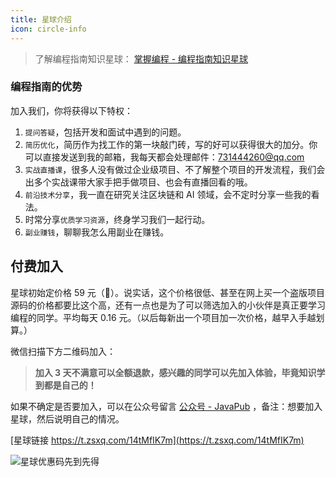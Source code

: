 ```yaml
---
title: 星球介绍
icon: circle-info
---
```


> 了解编程指南知识星球： [掌握编程 - 编程指南知识星球](https://kazjsfecs3y.feishu.cn/wiki/UznjwU6LFi3IUVkjWKWcXhinnwc)



### 编程指南的优势

加入我们，你将获得以下特权：

1. `提问答疑`，包括开发和面试中遇到的问题。
2. `简历优化`，简历作为找工作的第一块敲门砖，写的好可以获得很大的加分。你可以直接发送到我的邮箱，我每天都会处理邮件：731444260@qq.com
3. `实战直播课`，很多人没有做过企业级项目、不了解整个项目的开发流程，我们会出多个实战课带大家手把手做项目、也会有直播回看的哦。
4. `前沿技术分享`，我一直在研究关注区块链和 AI 领域，会不定时分享一些我的看法。
5. 时常分享`优质学习资源`，终身学习我们一起行动。
6. `副业赚钱`，聊聊我怎么用副业在赚钱。





## 付费加入

星球初始定价格 59 元（🎈）。说实话，这个价格很低、甚至在网上买一个盗版项目源码的价格都要比这个高，还有一点也是为了可以筛选加入的小伙伴是真正要学习编程的同学。平均每天 0.16 元。（以后每新出一个项目加一次价格，越早入手越划算。）

微信扫描下方二维码加入：

> **加入 3 天不满意可以全额退款，感兴趣的同学可以先加入体验，毕竟知识学到都是自己的！**


如果不确定是否要加入，可以在公众号留言 [公众号 - JavaPub](https://kazjsfecs3y.feishu.cn/wiki/Giosw53oei2dlQk9zxmcjoj8nad) ，备注：想要加入星球，然后说明自己的情况。


[星球链接 https://t.zsxq.com/14tMfIK7m](https://t.zsxq.com/14tMfIK7m)

![星球优惠码先到先得](https://javapub-common-oss.oss-cn-beijing.aliyuncs.com/javapub/static/star_qr_1.jpg)


